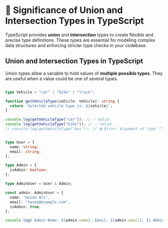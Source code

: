 # 🌟 Significance of Union and Intersection Types in TypeScript

TypeScript provides **union** and **intersection** types to create flexible and precise type definitions. These types are essential for modeling complex data structures and enforcing stricter type checks in your codebase.

## Union and Intersection Types in TypeScript

Union types allow a variable to hold values of **multiple possible types**. They are useful when a value could be one of several types.

```typescript

type Vehicle = "car" | "bike" | "truck";

function getVehicleType(vehicle: Vehicle): string {
  return `Selected vehicle type is: ${vehicle}`;
}

console.log(getVehicleType("car")); // ✅ Valid
console.log(getVehicleType("bike")); // ✅ Valid
// console.log(getVehicleType("bus")); // ❌ Error: Argument of type '"bus"' is not assignable to parameter of type 'Vehicle'. ;


type User = {
  name: string;
  email: string;
};

type Admin = {
  isAdmin: boolean;
};

type AdminUser = User & Admin;

const admin: AdminUser = {
  name: "Hasan Ali",
  email: "hasan@example.com",
  isAdmin: true,
};

console.log(`Admin Name: ${admin.name}, Email: ${admin.email}, Is Admin: ${admin.isAdmin}`);
```
